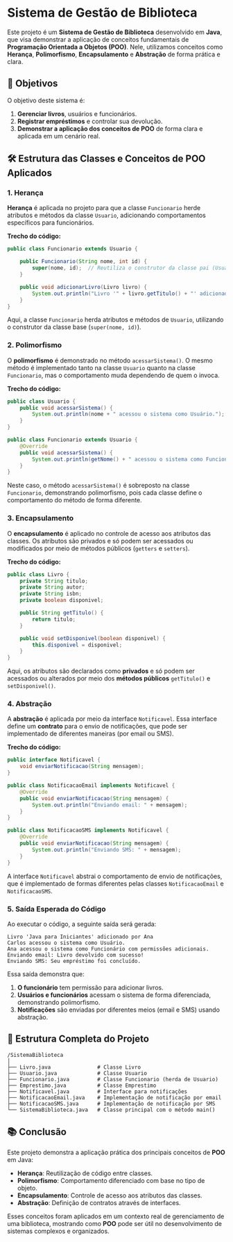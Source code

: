 # Sistema de Gestão de Biblioteca

Este projeto é um **Sistema de Gestão de Biblioteca** desenvolvido em **Java**, que visa demonstrar a aplicação de conceitos fundamentais de **Programação Orientada a Objetos (POO)**. Nele, utilizamos conceitos como **Herança**, **Polimorfismo**, **Encapsulamento** e **Abstração** de forma prática e clara.



## 🎯 Objetivos

O objetivo deste sistema é:
1. **Gerenciar livros**, usuários e funcionários.
2. **Registrar empréstimos** e controlar sua devolução.
3. **Demonstrar a aplicação dos conceitos de POO** de forma clara e aplicada em um cenário real.



## 🛠️ Estrutura das Classes e Conceitos de POO Aplicados

### **1. Herança**
**Herança** é aplicada no projeto para que a classe `Funcionario` herde atributos e métodos da classe `Usuario`, adicionando comportamentos específicos para funcionários.

**Trecho do código:**
```java
public class Funcionario extends Usuario {

    public Funcionario(String nome, int id) {
        super(nome, id);  // Reutiliza o construtor da classe pai (Usuario)
    }

    public void adicionarLivro(Livro livro) {
        System.out.println("Livro '" + livro.getTitulo() + "' adicionado por " + getNome());
    }
}
```

Aqui, a classe `Funcionario` herda atributos e métodos de `Usuario`, utilizando o construtor da classe base (`super(nome, id)`).



### **2. Polimorfismo**
O **polimorfismo** é demonstrado no método `acessarSistema()`. O mesmo método é implementado tanto na classe `Usuario` quanto na classe `Funcionario`, mas o comportamento muda dependendo de quem o invoca.

**Trecho do código:**
```java
public class Usuario {
    public void acessarSistema() {
        System.out.println(nome + " acessou o sistema como Usuário.");
    }
}

public class Funcionario extends Usuario {
    @Override
    public void acessarSistema() {
        System.out.println(getNome() + " acessou o sistema como Funcionário com permissões adicionais.");
    }
}
```

Neste caso, o método `acessarSistema()` é sobreposto na classe `Funcionario`, demonstrando polimorfismo, pois cada classe define o comportamento do método de forma diferente.



### **3. Encapsulamento**
O **encapsulamento** é aplicado no controle de acesso aos atributos das classes. Os atributos são privados e só podem ser acessados ou modificados por meio de métodos públicos (`getters` e `setters`).

**Trecho do código:**
```java
public class Livro {
    private String titulo;
    private String autor;
    private String isbn;
    private boolean disponivel;

    public String getTitulo() {
        return titulo;
    }

    public void setDisponivel(boolean disponivel) {
        this.disponivel = disponivel;
    }
}
```

Aqui, os atributos são declarados como **privados** e só podem ser acessados ou alterados por meio dos **métodos públicos** `getTitulo()` e `setDisponivel()`.



### **4. Abstração**
A **abstração** é aplicada por meio da interface `Notificavel`. Essa interface define um **contrato** para o envio de notificações, que pode ser implementado de diferentes maneiras (por email ou SMS).

**Trecho do código:**
```java
public interface Notificavel {
    void enviarNotificacao(String mensagem);
}

public class NotificacaoEmail implements Notificavel {
    @Override
    public void enviarNotificacao(String mensagem) {
        System.out.println("Enviando email: " + mensagem);
    }
}

public class NotificacaoSMS implements Notificavel {
    @Override
    public void enviarNotificacao(String mensagem) {
        System.out.println("Enviando SMS: " + mensagem);
    }
}
```

A interface `Notificavel` abstrai o comportamento de envio de notificações, que é implementado de formas diferentes pelas classes `NotificacaoEmail` e `NotificacaoSMS`.



### **5. Saída Esperada do Código**

Ao executar o código, a seguinte saída será gerada:

```plaintext
Livro 'Java para Iniciantes' adicionado por Ana
Carlos acessou o sistema como Usuário.
Ana acessou o sistema como Funcionário com permissões adicionais.
Enviando email: Livro devolvido com sucesso!
Enviando SMS: Seu empréstimo foi concluído.
```

Essa saída demonstra que:
1. **O funcionário** tem permissão para adicionar livros.
2. **Usuários e funcionários** acessam o sistema de forma diferenciada, demonstrando polimorfismo.
3. **Notificações** são enviadas por diferentes meios (email e SMS) usando abstração.



## 📂 Estrutura Completa do Projeto

```plaintext
/SistemaBiblioteca
│
├── Livro.java               # Classe Livro
├── Usuario.java             # Classe Usuario
├── Funcionario.java         # Classe Funcionario (herda de Usuario)
├── Emprestimo.java          # Classe Emprestimo
├── Notificavel.java         # Interface para notificações
├── NotificacaoEmail.java    # Implementação de notificação por email
├── NotificacaoSMS.java      # Implementação de notificação por SMS
└── SistemaBiblioteca.java   # Classe principal com o método main()
```

## 📚 Conclusão

Este projeto demonstra a aplicação prática dos principais conceitos de **POO** em Java:
- **Herança**: Reutilização de código entre classes.
- **Polimorfismo**: Comportamento diferenciado com base no tipo de objeto.
- **Encapsulamento**: Controle de acesso aos atributos das classes.
- **Abstração**: Definição de contratos através de interfaces.

Esses conceitos foram aplicados em um contexto real de gerenciamento de uma biblioteca, mostrando como **POO** pode ser útil no desenvolvimento de sistemas complexos e organizados.

